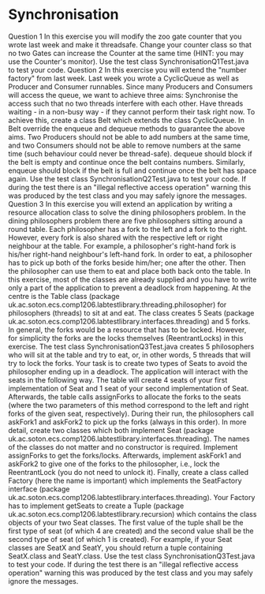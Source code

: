 # Synchronisation
Question 1 In this exercise you will modify the zoo gate counter that you wrote last week and make it threadsafe.  Change your counter class so that no two Gates can increase the Counter at the same time (HINT: you may use the Counter's monitor).  Use the test class SynchronisationQ1Test.java to test your code.  Question 2 In this exercise you will extend the "number factory" from last week.  Last week you wrote a CyclicQueue as well as Producer and Consumer runnables. Since many Producers and Consumers will access the queue, we want to achieve three aims:  Synchronise the access such that no two threads interfere with each other. Have threads waiting - in a non-busy way - if they cannot perform their task right now. To achieve this, create a class Belt which extends the class CyclicQueue. In Belt override the enqueue and dequeue methods to guarantee the above aims.  Two Producers should not be able to add numbers at the same time, and two Consumers should not be able to remove numbers at the same time (such behaviour could never be thread-safe). dequeue should block if the belt is empty and continue once the belt contains numbers. Similarly, enqueue should block if the belt is full and continue once the belt has space again. Use the test class SynchronisationQ2Test.java to test your code.  If during the test there is an "illegal reflective access operation" warning this was produced by the test class and you may safely ignore the messages.  Question 3 In this exercise you will extend an application by writing a resource allocation class to solve the dining philosophers problem.  In the dining philosophers problem there are five philosophers sitting around a round table. Each philosopher has a fork to the left and a fork to the right. However, every fork is also shared with the respective left or right neighbour at the table. For example, a philosopher's right-hand fork is his/her right-hand neighbour's left-hand fork. In order to eat, a philosopher has to pick up both of the forks beside him/her; one after the other. Then the philosopher can use them to eat and place both back onto the table.  In this exercise, most of the classes are already supplied and you have to write only a part of the application to prevent a deadlock from happening.  At the centre is the Table class (package uk.ac.soton.ecs.comp1206.labtestlibrary.threading.philosopher) for philosophers (threads) to sit at and eat. The class creates 5 Seats (package uk.ac.soton.ecs.comp1206.labtestlibrary.interfaces.threading) and 5 forks. In general, the forks would be a resource that has to be locked. However, for simplicity the forks are the locks themselves (ReentrantLocks) in this exercise.  The test class SynchronisationQ3Test.java creates 5 philosophers who will sit at the table and try to eat, or, in other words, 5 threads that will try to lock the forks.  Your task is to create two types of Seats to avoid the philosopher ending up in a deadlock. The application will interact with the seats in the following way. The table will create 4 seats of your first implementation of Seat and 1 seat of your second implementation of Seat. Afterwards, the table calls assignForks to allocate the forks to the seats (where the two parameters of this method correspond to the left and right forks of the given seat, respectively). During their run, the philosophers call askFork1 and askFork2 to pick up the forks (always in this order).  In more detail, create two classes which both implement Seat (package uk.ac.soton.ecs.comp1206.labtestlibrary.interfaces.threading). The names of the classes do not matter and no constructor is required. Implement assignForks to get the forks/locks. Afterwards, implement askFork1 and askFork2 to give one of the forks to the philosopher, i.e., lock the ReentrantLock (you do not need to unlock it). Finally, create a class called Factory (here the name is important) which implements the SeatFactory interface (package uk.ac.soton.ecs.comp1206.labtestlibrary.interfaces.threading). Your Factory has to implement getSeats to create a Tuple (package uk.ac.soton.ecs.comp1206.labtestlibrary.recursion) which contains the class objects of your two Seat classes. The first value of the tuple shall be the first type of seat (of which 4 are created) and the second value shall be the second type of seat (of which 1 is created). For example, if your Seat classes are SeatX and SeatY, you should return a tuple containing SeatX.class and SeatY.class.  Use the test class SynchronisationQ3Test.java to test your code.  If during the test there is an "illegal reflective access operation" warning this was produced by the test class and you may safely ignore the messages.
